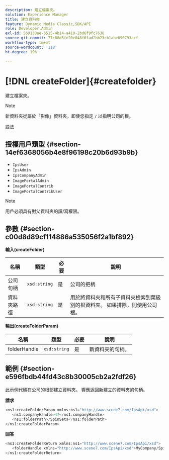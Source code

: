 ```yaml
---
description: 建立檔案夾。
solution: Experience Manager
title: 建立資料夾
feature: Dynamic Media Classic,SDK/API
role: Developer,Admin
exl-id: 569130ae-5515-4b14-a410-2bd6f9fc7638
source-git-commit: 77c88d5fe20e048f6fad2bb23cb1abe090793acf
workflow-type: tm+mt
source-wordcount: '118'
ht-degree: 19%

---
```


# [!DNL createFolder]{#createfolder}

建立檔案夾。

>[!NOTE]
>
>新資料夾從屬於「影像」資料夾，即使您指定 `/` 以指明公司的根。

語法

## 授權用戶類型 {#section-14ef6368056b4e8f96198c20b6d93b9b}

* `IpsUser`
* `IpsAdmin`
* `IpsCompanyAdmin`
* `ImagePortalAdmin`
* `ImagePortalContrib`
* `ImagePortalContribUser`

>[!NOTE]
>
>用戶必須具有對父資料夾的讀/寫權限。

## 參數 {#section-c00d8d89cf114886a535056f2a1bf892}

**輸入(createFolder)**

| 名稱 | 類型 | 必要 | 說明 |
|---|---|---|---|
| 公司句柄 | `xsd:string` | 是 | 公司的把柄 |
| 資料夾路徑 | `xsd:string` | 是 | 用於將資料夾和所有子資料夾檢索到葉級別的根資料夾。 如果排除，則使用公司根。 |

**輸出(createFolderParam)**

| 名稱 | 類型 | 必要 | 說明 |
|---|---|---|---|
| folderHandle | `xsd:string` | 是 | 新資料夾的句柄。 |

## 範例 {#section-e596fbdb44fd43c8b30005cb2a2fdf26}

此示例代碼在公司的根部建立資料夾。 響應返回新建立的資料夾的句柄。

**請求**

```java
<ns1:createFolderParam xmlns:ns1="http://www.scene7.com/IpsApi/xsd">
   <ns1:companyHandle>47</ns1:companyHandle>
   <ns1:folderPath>/SpinSets</ns1:folderPath>
</ns1:createFolderParam>
```

**回答**

```java
<ns1:createFolderReturn xmlns:ns1="http://www.scene7.com/IpsApi/xsd">
   <folderHandle xmlns="http://www.scene7.com/IpsApi/xsd">MyCompany/SpinSets/</folderHandle>
</ns1:createFolderReturn>
```
